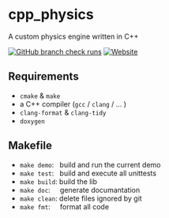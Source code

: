 # cpp_physics

A custom physics engine written in C++

<a href="">
  <img alt="GitHub branch check runs" src="https://img.shields.io/github/check-runs/Erix0815/cpp_physics/main?nameFilter=build&logo=cmake&logoSize=auto&label=Unittests"></a>
<a href="https://erix0815.github.io/cpp_physics/">
  <img alt="Website" src="https://img.shields.io/website?url=https%3A%2F%2Ferix0815.github.io%2Fcpp_physics%2F&up_message=online&down_message=offline&logo=github&logoSize=auto&label=GH-Pages"></a>

## Requirements

- `cmake` & `make`
- a C++ compiler (`gcc` / `clang` / ... )
- `clang-format` & `clang-tidy`
- `doxygen`

## Makefile

- `make demo`: &nbsp; build and run the current demo
- `make test`: &nbsp; build and execute all unittests
- `make build`: build the lib
- `make doc`: &nbsp; &nbsp; generate documantation
- `make clean`: delete files ignored by git
- `make fmt`: &nbsp; &nbsp; format all code
